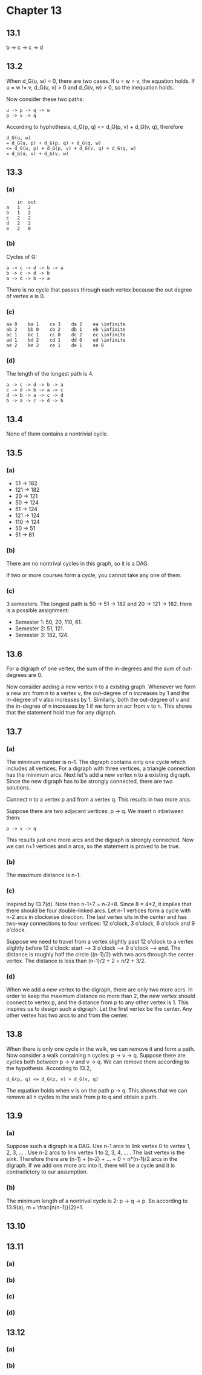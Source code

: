# Chapter 13

## 13.1

b -> c -> c -> d

## 13.2

When d_G(u, w) = 0, there are two cases. If u = w = v, the equation holds. If u = w != v, d_G(u, v) > 0 and d_G(v, w) > 0, so the inequation holds.

Now consider these two paths:

    u -> p -> q -> w
    p -> v -> q

According to hyphothesis, d_G(p, q) <= d_G(p, v) + d_G(v, q), therefore

    d_G(u, w)
    = d_G(u, p) + d_G(p, q) + d_G(q, w)
    <= d_G(u, p) + d_G(p, v) + d_G(v, q) + d_G(q, w)
    = d_G(u, v) + d_G(v, w)

## 13.3

### (a)

        in  out
    a   1   2
    b   1   2
    c   2   2
    d   2   2
    e   2   0

### (b)

Cycles of G:

    a -> c -> d -> b -> a
    b -> c -> d -> b
    a -> d -> b -> a

There is no cycle that passes through each vertex because the out degree of vertex e is 0.

### (c)

    aa 0    ba 1    ca 3    da 2    ea \infinite
    ab 2    bb 0    cb 2    db 1    eb \infinite
    ac 1    bc 1    cc 0    dc 2    ec \infinite
    ad 1    bd 2    cd 1    dd 0    ed \infinite
    ae 2    be 2    ce 1    de 1    ee 0

### (d)

The length of the longest path is 4.

    a -> c -> d -> b -> a
    c -> d -> b -> a -> c
    d -> b -> a -> c -> d
    b -> a -> c -> d -> b

## 13.4

None of them contains a nontrivial cycle.

## 13.5

### (a)

* 51 -> 182
* 121 -> 182
* 20 -> 121
* 50 -> 124
* 51 -> 124
* 121 -> 124
* 110 -> 124
* 50 -> 51
* 51 -> 61

### (b)

There are no nontrival cycles in this graph, so it is a DAG.

If two or more courses form a cycle, you cannot take any one of them.

### (c)

3 semesters. The longest path is 50 -> 51 -> 182 and 20 -> 121 -> 182. Here is a possible assignment:

* Semester 1: 50, 20, 110, 61.
* Semester 2: 51, 121.
* Semester 3: 182, 124.

## 13.6

For a digraph of one vertex, the sum of the in-degrees and the sum of out-degrees are 0.

Now consider adding a new vertex n to a existing graph. Whenever we form a new arc from n to a vertex v, the out-degree of n increases by 1 and the in-degree of v also increases by 1. Similarly, both the out-degree of v and the in-degree of n increases by 1 if we form an acr from v to n. This shows that the statement hold true for any digraph.

## 13.7

### (a)

The minimum number is n-1. The digraph contains only one cycle which includes all vertices. For a digraph with three vertices, a triangle connection has the minimum arcs. Next let's add a new vertex n to a existing digraph. Since the new digraph has to be strongly connected, there are two solutions.

Connect n to a vertex p and from a vertex q. This results in two more arcs.

Suppose there are two adjacent vertices: p -> q. We insert n inbetween them:

    p -> v -> q

This results just one more arcs and the digraph is strongly connected. Now we can n+1 vertices and n arcs, so the statement is proved to be true.

### (b)

The maximum distance is n-1.

### (c)

Inspired by 13.7(d). Note than n-1+7 = n-2+8. Since 8 = 4*2, it implies that there should be four double-linked arcs. Let n-1 vertices form a cycle with n-2 arcs in clockwise direction. The last vertex sits in the center and has two-way connections to four vertices: 12 o'clock, 3 o'clock, 6 o'clock and 9 o'clock.

Suppose we need to travel from a vertex slightly past 12 o'clock to a vertex slightly before 12 o'clock: start --> 3 o'clock --> 9 o'clock --> end. The distance is roughly half the circle ((n-1)/2) with two acrs through the center vertex. The distance is less than (n-1)/2 + 2 = n/2 + 3/2.

### (d)

When we add a new vertex to the digraph, there are only two more acrs. In order to keep the maximum distance no more than 2, the new vertex should connect to vertex p, and the distance from p to any other vertex is 1. This inspires us to design such a digraph. Let the first vertex be the center. Any other vertex has two arcs to and from the center.

## 13.8

When there is only one cycle in the walk, we can remove it and form a path. Now consider a walk containing n cycles: p -> v -> q. Suppose there are cycles both between p -> v and v -> q. We can remove them according to the hypothesis. According to 13.2,

    d_G(p, q) <= d_G(p, v) + d_G(v, q)

The equation holds when v is on the path p -> q. This shows that we can remove all n cycles in the walk from p to q and obtain a path.

## 13.9

### (a)

Suppose such a digraph is a DAG. Use n-1 arcs to link vertex 0 to vertex 1, 2, 3, ... . Use n-2 arcs to link vertex 1 to 2, 3, 4, ... . The last vertex is the sink. Therefore there are (n-1) + (n-2) + ... + 0 = n*(n-1)/2 arcs in the digraph. If we add one more arc into it, there will be a cycle and it is contradictory to our assumption.

### (b)

The minimum length of a nontrival cycle is 2: p -> q -> p. So according to 13.9(a), m = \frac{n(n-1)}{2}+1.

## 13.10



## 13.11

### (a)



### (b)



### (c)



### (d)



## 13.12

### (a)



### (b)


